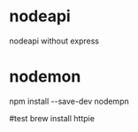 # nodeapi
nodeapi without express

# nodemon
npm install --save-dev nodempn

#test
brew install httpie